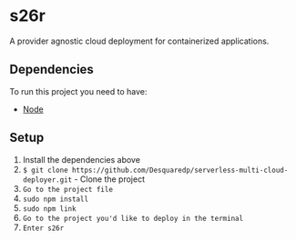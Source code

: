 # s26r
A provider agnostic cloud deployment for containerized applications.

## Dependencies

To run this project you need to have:

* [Node](http://nodejs.org)

## Setup

1. Install the dependencies above
2. `$ git clone https://github.com/Desquaredp/serverless-multi-cloud-deployer.git` - Clone the project
3. `Go to the project file`
3. `sudo npm install`
4. `sudo npm link`
5. `Go to the project you'd like to deploy in the terminal`
5. `Enter s26r`
